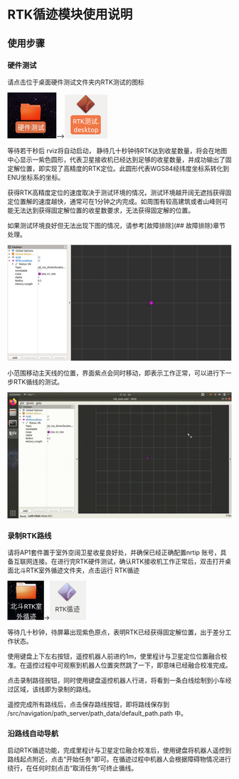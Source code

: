 # RTK循迹模块使用说明
## 使用步骤

### 硬件测试

请点击位于桌面硬件测试文件夹内RTK测试的图标

![](imgs/rtktesticon.png)-->![](imgs/rtktesticon2.png)



等待若干秒后 rviz将自动启动， 静待几十秒钟待RTK达到收星数量，将会在地图中心显示一紫色圆形，代表卫星接收机已经达到足够的收星数量，并成功输出了固定解位置，即实现了高精度的RTK定位。此圆形代表WGS84经纬度坐标系转化到ENU坐标系的坐标。

获得RTK高精度定位的速度取决于测试环境的情况，测试环境越开阔无遮挡获得固定位置解的速度越快，通常可在1分钟之内完成。如周围有较高建筑或者山峰则可能无法达到获得固定解位置的收星数要求，无法获得固定解的位置。

如果测试环境良好但无法出现下图的情况，请参考[故障排除](## 故障排除)章节处理。

![](imgs/rtktest_success.png)



小范围移动主天线的位置，界面紫点会同时移动，即表示工作正常，可以进行下一步RTK循线的测试。

![](imgs/rtktestmove.gif)







### 录制RTK路线

请将AP1套件置于室外空阔卫星收星良好处，并确保已经正确配置nrtip 账号，具备互联网连接。在进行完RTK硬件测试，确认RTK接收机工作正常后，双击打开桌面北斗RTK室外循迹文件夹，点击运行 RTK循迹

![](imgs/rtk_run1.png)->![](imgs/rtk_run2.png)



等待几十秒钟，待屏幕出现紫色原点，表明RTK已经获得固定解位置，出于差分工作状态。

使用键盘上下左右按钮，遥控机器人前进约1m，使里程计与卫星定位位置融合校准。在遥控过程中可观察到机器人位置突然跳了一下，即意味已经融合校准完成。

点击录制路径按钮，同时使用键盘遥控机器人行进，将看到一条白线绘制到小车经过区域，该线即为录制的路线。

遥控完成所有路线后，点击保存路线按钮，即将路线保存到 /src/navigation/path_server/path_data/default_path.path 中。

### 沿路线自动导航

启动RTK循迹功能，完成里程计与卫星定位融合校准后，使用键盘将机器人遥控到路线起点附近，点击“开始任务"即可。在循迹过程中机器人会根据障碍物情况进行绕行，在任何时刻点击“取消任务“可终止循线。


